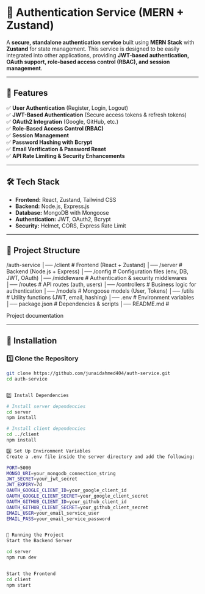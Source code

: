 # 🔐 Authentication Service (MERN + Zustand)

A **secure, standalone authentication service** built using **MERN Stack** with **Zustand** for state management. This service is designed to be easily integrated into other applications, providing **JWT-based authentication, OAuth support, role-based access control (RBAC), and session management**.

---

## 🚀 Features

✅ **User Authentication** (Register, Login, Logout)  
✅ **JWT-Based Authentication** (Secure access tokens & refresh tokens)  
✅ **OAuth2 Integration** (Google, GitHub, etc.)  
✅ **Role-Based Access Control (RBAC)**  
✅ **Session Management**  
✅ **Password Hashing with Bcrypt**  
✅ **Email Verification & Password Reset**  
✅ **API Rate Limiting & Security Enhancements**  

---

## 🛠 Tech Stack

- **Frontend:** React, Zustand, Tailwind CSS  
- **Backend:** Node.js, Express.js  
- **Database:** MongoDB with Mongoose  
- **Authentication:** JWT, OAuth2, Bcrypt  
- **Security:** Helmet, CORS, Express Rate Limit  

---

## 📂 Project Structure

/auth-service │── /client # Frontend (React + Zustand) │── /server # Backend (Node.js + Express) │── /config # Configuration files (env, DB, JWT, OAuth) │── /middleware # Authentication & security middlewares │── /routes # API routes (auth, users) │── /controllers # Business logic for authentication │── /models # Mongoose models (User, Tokens) │── /utils # Utility functions (JWT, email, hashing) │── .env # Environment variables │── package.json # Dependencies & scripts │── README.md #


Project documentation

---

## 🔧 Installation

### 1️⃣ Clone the Repository
```bash
git clone https://github.com/junaidahmed404/auth-service.git
cd auth-service


2️⃣ Install Dependencies

# Install server dependencies
cd server
npm install

# Install client dependencies
cd ../client
npm install

3️⃣ Set Up Environment Variables
Create a .env file inside the server directory and add the following:

PORT=5000
MONGO_URI=your_mongodb_connection_string
JWT_SECRET=your_jwt_secret
JWT_EXPIRY=7d
OAUTH_GOOGLE_CLIENT_ID=your_google_client_id
OAUTH_GOOGLE_CLIENT_SECRET=your_google_client_secret
OAUTH_GITHUB_CLIENT_ID=your_github_client_id
OAUTH_GITHUB_CLIENT_SECRET=your_github_client_secret
EMAIL_USER=your_email_service_user
EMAIL_PASS=your_email_service_password


🚀 Running the Project
Start the Backend Server

cd server
npm run dev


Start the Frontend
cd client
npm start
